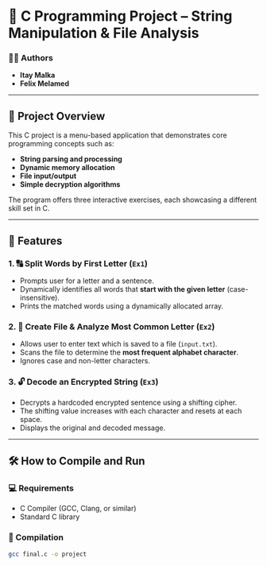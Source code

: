 # 📘 C Programming Project – String Manipulation & File Analysis

### 👨‍💻 Authors
- **Itay Malka** 
- **Felix Melamed**

---

## 📌 Project Overview

This C project is a menu-based application that demonstrates core programming concepts such as:

- **String parsing and processing**
- **Dynamic memory allocation**
- **File input/output**
- **Simple decryption algorithms**

The program offers three interactive exercises, each showcasing a different skill set in C.

---

## 🧠 Features

### 1. 🔠 Split Words by First Letter (`Ex1`)
- Prompts user for a letter and a sentence.
- Dynamically identifies all words that **start with the given letter** (case-insensitive).
- Prints the matched words using a dynamically allocated array.

### 2. 📂 Create File & Analyze Most Common Letter (`Ex2`)
- Allows user to enter text which is saved to a file (`input.txt`).
- Scans the file to determine the **most frequent alphabet character**.
- Ignores case and non-letter characters.

### 3. 🔓 Decode an Encrypted String (`Ex3`)
- Decrypts a hardcoded encrypted sentence using a shifting cipher.
- The shifting value increases with each character and resets at each space.
- Displays the original and decoded message.

---

## 🛠️ How to Compile and Run

### 💻 Requirements
- C Compiler (GCC, Clang, or similar)
- Standard C library

### 🧪 Compilation

```bash
gcc final.c -o project
